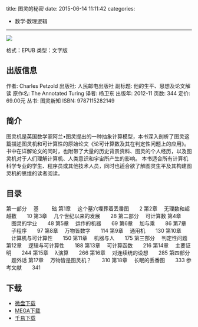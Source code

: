 title: 图灵的秘密
date: 2015-06-14 11:11:42
categories:
  - 数学·数理逻辑
---

![](http://img3.douban.com/lpic/s23127964.jpg)

格式：EPUB
类型：文字版

<!--more-->

## 出版信息 ##

作者: Charles Petzold 
出版社: 人民邮电出版社
副标题: 他的生平、思想及论文解读
原作名: The Annotated Turing
译者: 杨卫东 
出版年: 2012-11
页数: 344
定价: 69.00元
丛书: 图灵新知
ISBN: 9787115282149

## 简介 ##

图灵机是英国数学家阿兰•图灵提出的一种抽象计算模型，本书深入剖析了图灵这篇描述图灵机和可计算性的原始论文《论可计算数及其在判定性问题上的应用》。书中在详解论文的同时，也附带了大量的历史背景资料、图灵的个人经历，以及图灵机对于人们理解计算机、人类意识和宇宙所产生的影响。 本书适合所有计算机科学专业的学生、程序员或其他技术人员，同时也适合欲了解图灵生平及其构建图灵机的思维的读者阅读。

## 目录 ##

第一部分 　基 　 　础
第1章 　这个墓穴埋葬着丢番图　　2
第2章 　无理数和超越数　　10
第3章 　几个世纪以来的发展　　28
第二部分 　可计算数
第4章 　图灵的学业　　48
第5章 　运作的机器　　69
第6章 　加与乘　　86
第7章 　子程序　　97
第8章 　万物皆数字　　114
第9章 　通用机　　130
第10章 　计算机与可计算性　　150
第11章 　机器与人　　175
第三部分 　判定性问题
第12章 　逻辑与可计算性　　188
第13章 　可计算函数　　216
第14章 　主要证明　　244
第15章 　λ演算　　266
第16章 　对连续统的设想　　285
第四部分 　题外话
第17章 　万物皆是图灵机？　　310
第18章 　长眠的丢番图　　333
参考文献　　341

## 下载 ##

+ [微盘下载](http://vdisk.weibo.com/s/aADaW4YRFkv0S)
+ [MEGA下载](https://mega.co.nz/#!2VVTALjI!Jsjy1y7ecZQp1v4Kof4T3Ef_0kAWqitidF98NYSiKIM)
+ [千易下载](http://1000eb.com/1ggie)
